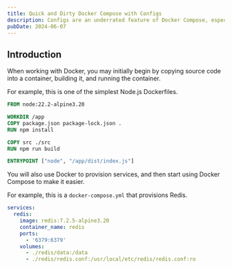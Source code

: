 ```yaml
---
title: Quick and Dirty Docker Compose with Configs
description: Configs are an underrated feature of Docker Compose, especially for simpler setups.
pubDate: 2024-06-07
---
```


## Introduction

When working with Docker, you may initially begin by copying source code into
a container, building it, and running the container.

For example, this is one of the simplest Node.js Dockerfiles.

```dockerfile
FROM node:22.2-alpine3.20

WORKDIR /app
COPY package.json package-lock.json .
RUN npm install

COPY src ./src
RUN npm run build

ENTRYPOINT ["node", "/app/dist/index.js"]
```

You will also use Docker to provision services, and then start using
Docker Compose to make it easier.

For example, this is a `docker-compose.yml` that provisions Redis.

```yaml
services:
  redis:
    image: redis:7.2.5-alpine3.20
    container_name: redis
    ports:
      - '6379:6379'
    volumes:
      - ./redis/data:/data
      - ./redis/redis.conf:/usr/local/etc/redis/redis.conf:ro
```

